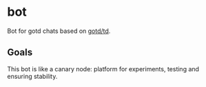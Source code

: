 # bot

Bot for gotd chats based on [gotd/td](https://github.com/gotd/td).

## Goals

This bot is like a canary node: platform for experiments, testing
and ensuring stability.
